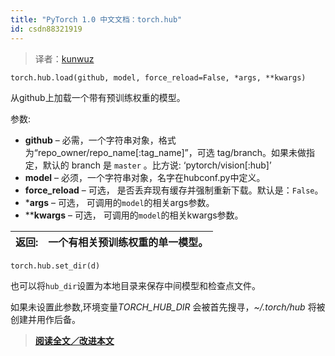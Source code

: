 ```yaml
---
title: "PyTorch 1.0 中文文档：torch.hub"
id: csdn88321919
---
```


> 译者：[kunwuz](https://github.com/kunwuz)

```
torch.hub.load(github, model, force_reload=False, *args, **kwargs) 
```

从github上加载一个带有预训练权重的模型。

参数:

*   **github** – 必需，一个字符串对象，格式为“repo_owner/repo_name[:tag_name]”，可选 tag/branch。如果未做指定，默认的 branch 是 `master` 。比方说: ‘pytorch/vision[:hub]’
*   **model** – 必须，一个字符串对象，名字在hubconf.py中定义。
*   **force_reload** – 可选， 是否丢弃现有缓存并强制重新下载。默认是：`False`。
*   ***args** – 可选， 可调用的`model`的相关args参数。
*   ****kwargs** – 可选， 可调用的`model`的相关kwargs参数。

| 返回: | 一个有相关预训练权重的单一模型。 |
| --- | --- |

```
torch.hub.set_dir(d) 
```

也可以将`hub_dir`设置为本地目录来保存中间模型和检查点文件。

如果未设置此参数,环境变量<cite>TORCH_HUB_DIR</cite> 会被首先搜寻，<cite>~/.torch/hub</cite> 将被创建并用作后备。

> [**阅读全文／改进本文**](https://github.com/apachecn/pytorch-doc-zh/blob/master/docs/1.0/hub.md)